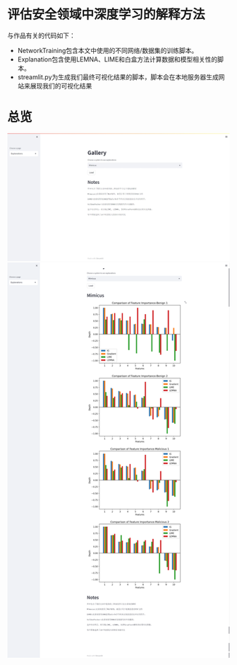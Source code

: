 # 评估安全领域中深度学习的解释方法

与作品有关的代码如下：

- NetworkTraining包含本文中使用的不同网络/数据集的训练脚本。
- Explanation包含使用LEMNA、LIME和白盒方法计算数据和模型相关性的脚本。
- streamlit.py为生成我们最终可视化结果的脚本，脚本会在本地服务器生成网站来展现我们的可视化结果

# 总览
![image](img/General.jpeg)
![image](img/Mimicus.png)